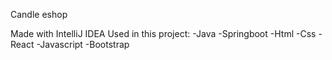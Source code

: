 
Candle eshop

Made with IntelliJ IDEA
Used in this project:
-Java
-Springboot
-Html
-Css
-React
-Javascript
-Bootstrap

